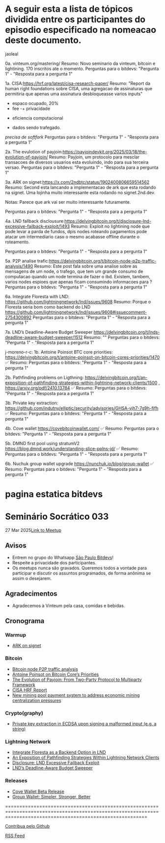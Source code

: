 # A seguir esta a lista de tópicos dividida entre os participantes do episodio especificado na nomeacao deste documento.

jaoleal

0a. vinteum.org/mastering/
  Resumo: Novo seminario da vinteum, bitcoin e lightining. 170 inscritos ate o momento.
  Perguntas para o bitdevs:
  "Pergunta 1" - "Resposta para a pergunta 1"

1a. CISA:https://hrf.org/latest/cisa-research-paper/
  Resumo: "Report da human right foundations sobre CISA, uma agregacao de assinaturas que permitiria que apenas uma assinatura desbloqueasse varios inputs"
  - espaco ocupado, 20%
  - fee
  -+ privacidade
  + eficiencia computacional
  - dados sendo trafegado.
  
  *precisa de softfork*
  Perguntas para o bitdevs:
  "Pergunta 1" - "Resposta para a pergunta 1"

2a. The evulotion of payjoin:https://payjoindevkit.org/2025/03/18/the-evolution-of-payjoin/
  Resumo:  Payjoin, um protocolo para mesclar transacoes de diversos usuarios esta evoluindo, indo para sua terceira versao.
  Perguntas para o bitdevs:
  "Pergunta 1" - "Resposta para a pergunta 1"

3a. ARK on signet:https://x.com/2ndbtc/status/1902400806659514562
  Resumo: Second esta lancando a implementacao de ark que esta rodando na signet. Uma lojinha muito interessante esta rodando no signet.2nd.dev.
  
  Notas: Parece que ark vai ser muito interessante futuramente. 
  
  Perguntas para o bitdevs:
  "Pergunta 1" - "Resposta para a pergunta 1"

4a. LND fallback disclousure:https://delvingbitcoin.org/t/disclosure-lnd-excessive-failback-exploit/1493
  Resumo: Exploit no lightining node que pode levar a parda de fundos, dpis nodes roteando pagamentos pode atacar um intermediario caso o mesmo acabasse offline durante 
  o roteamento.
  
  Perguntas para o bitdevs:
  "Pergunta 1" - "Resposta para a pergunta 1"

5a. P2P analise  trafic:https://delvingbitcoin.org/t/bitcoin-node-p2p-traffic-analysis/1490
  Resumo: Este post fala sobre uma analise sobre as mensagens de um node, o trafego, que tem um grande consumo de computacao quando um node termina de fazer o ibd.
  Existem, tambem, varios nodes espioes que apenas ficam consumindo informacoes para ?
  Perguntas para o bitdevs:
  "Pergunta 1" - "Resposta para a pergunta 1"

6a. Integrate Floresta with LND: https://github.com/lightningnetwork/lnd/issues/9608
  Resumo: Porque o Floresta seria bom como backend do LND https://github.com/lightningnetwork/lnd/issues/9608#issuecomment-2754300892
  Perguntas para o bitdevs:
  "Pergunta 1" - "Resposta para a pergunta 1"

7a. LND’s Deadline-Aware Budget Sweeper https://delvingbitcoin.org/t/lnds-deadline-aware-budget-sweeper/1512
  Resumo: ""
  Perguntas para o bitdevs:
  "Pergunta 1" - "Resposta para a pergunta 1"


j-moreno-r-c:
1b.	Antoine Poinsot BTC core priorities: https://delvingbitcoin.org/t/antoine-poinsot-on-bitcoin-cores-priorities/1470 ✅
  Resumo:
  Perguntas para o bitdevs:
  "Pergunta 1" - "Resposta para a pergunta 1"

2b.	Pathfinding problems on Ligthning: https://delvingbitcoin.org/t/an-exposition-of-pathfinding-strategies-within-lightning-network-clients/1500 , https://arxiv.org/pdf/2410.13784 ✅
  Resumo:
  Perguntas para o bitdevs:
  "Pergunta 1" - "Resposta para a pergunta 1"

3b.	Private key extraction: https://github.com/indutny/elliptic/security/advisories/GHSA-vjh7-7g9h-fjfh  ✅
  Resumo:
  Perguntas para o bitdevs:
  "Pergunta 1" - "Resposta para a pergunta 1"

4b.	Cove wallet https://covebitcoinwallet.com/ ✅
	Resumo:
  Perguntas para o bitdevs:
  "Pergunta 1" - "Resposta para a pergunta 1"

5b.	DMND first pool using stratumV2 https://blog.dmnd.work/understanding-slice-pplns-jd/ ✅
  Resumo:
  Perguntas para o bitdevs:
  "Pergunta 1" - "Resposta para a pergunta 1"

6b.	Nuchuk group wallet upgrade https://nunchuk.io/blog/group-wallet ✅
  Resumo:
  Perguntas para o bitdevs:
  "Pergunta 1" - "Resposta para a pergunta 1"

pagina estatica bitdevs
==============================================================================================================================================================
# Seminário Socrático 033

27 Mar 2025[Link to Meetup](https://www.meetup.com/pt-BR/clubebitcoinsp)

## Avisos

- Entrem no grupo do Whatsapp [São Paulo Bitdevs](https://chat.whatsapp.com/HiaPqjmUqER5djFPR1Yl3T)!
- Respeite a privacidade dos participantes.
- Os meetups nunca são gravados. Queremos todos a vontade para participar e discutir os assuntos programados, de forma anônima se assim o desejarem.

## Agradecimentos

- Agradecemos à Vinteum pela casa, comidas e bebidas.

## Cronograma

### Warmup

- [ARK on signet](https://x.com/2ndbtc/status/1902400806659514562)

### Bitcoin

- [Bitcoin node P2P traffic analysis](https://delvingbitcoin.org/t/bitcoin-node-p2p-traffic-analysis/1490)
- [Antoine Poinsot on Bitcoin Core’s Priorities](https://delvingbitcoin.org/t/antoine-poinsot-on-bitcoin-cores-priorities/1470)
- [The Evolution of Payjoin: From Two-Party Protocol to Multiparty Framework](https://payjoindevkit.org/2025/03/18/the-evolution-of-payjoin/)
- [CISA HRF Report](https://hrf.org/latest/cisa-research-paper/)
- [New mining pool payment system to address economic mining centralization pressures](https://blog.dmnd.work/understanding-slice-pplns-jd/)

### Crypto(graphy)

- [Private key extraction in ECDSA upon signing a malformed input (e.g. a string)](https://github.com/indutny/elliptic/security/advisories/GHSA-vjh7-7g9h-fjfh)

### Lightning Network

- [Integrate Floresta as a Backend Option in LND](https://github.com/lightningnetwork/lnd/issues/9608)
- [An Exposition of Pathfinding Strategies Within Lightning Network Clients](https://delvingbitcoin.org/t/an-exposition-of-pathfinding-strategies-within-lightning-network-clients/1500)
- [Disclosure: LND Excessive Failback Exploit](https://delvingbitcoin.org/t/disclosure-lnd-excessive-failback-exploit/1493)
- [LND’s Deadline-Aware Budget Sweeper](https://delvingbitcoin.org/t/lnds-deadline-aware-budget-sweeper/1512)

### Releases

- [Cove Wallet Beta Release](https://covebitcoinwallet.com/)
- [Group Wallet: Simpler, Stronger, Better](https://nunchuk.io/blog/group-wallet)

==============================================================================================================================================================

[Contribua pelo Github](https://github.com/saopaulobitdevs/saopaulobitdevs.org)

[RSS Feed](https://saopaulobitdevs.org/feed.xml)
